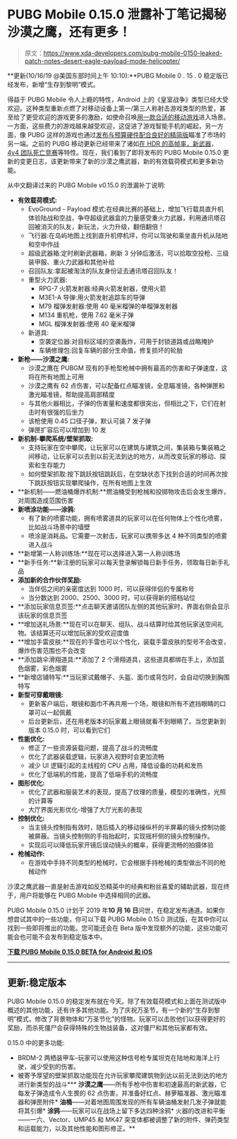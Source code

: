 # PUBG Mobile 0.15.0 泄露补丁笔记揭秘沙漠之鹰，还有更多！

> 原文：<https://www.xda-developers.com/pubg-mobile-0150-leaked-patch-notes-desert-eagle-payload-mode-helicopter/>

**更新(10/16/19 @美国东部时间上午 10:10):**PUBG Mobile 0 . 15 . 0 稳定版已经发布，新增“生存到黎明”模式。

得益于 PUBG Mobile 令人上瘾的特性，Android 上的《皇室战争》类型已经大受欢迎。这种类型重新点燃了对移动设备上第一/第三人称射击游戏类型的热爱，甚至给了更受欢迎的游戏更多的激励，如使命召唤[用一款合适的移动游戏](https://www.xda-developers.com/call-of-duty-mobile-available-download-android/)进入场景。一方面，这些费力的游戏越来越受欢迎，这促进了游戏智能手机的崛起，另一方面，像 PUBG 这样的游戏也通过[发布与预算硬件配合良好的精简版](https://www.xda-developers.com/pubg-mobile-lite-launched-india/)瞄准了市场的另一端。之前的 PUBG 移动更新已经带来了诸如[在 HDR 的高帧率，新武器](https://www.xda-developers.com/download-pubg-mobile-0-13-5-beta-adds-a-high-frame-rate-mode-on-hdr-quality-new-smg-and-seasonal-upgrades/)， [4v4 团队死亡竞赛](https://www.xda-developers.com/pubg-mobile-update-4v4-team-deathmatch-godzilla-suit/)等特性。现在，我们看到了即将发布的 PUBG Mobile 0.15.0 更新的变更日志，该更新带来了新的沙漠之鹰武器，新的有效载荷模式和更多新功能。

从中文翻译过来的 PUBG Mobile v0.15.0 的泄漏补丁说明:

*   **有效载荷模式:**
    *   EvoGround - Payload 模式:在经典比赛的基础上，增加飞行载具直升机体验陆战和空战，争夺超级武器盒的力量感受重火力武器，利用通讯塔召回被消灭的队友，新玩法，火力升级，翻倍翻倍！
    *   飞行器:在岛屿地图上找到直升机停机坪，你可以驾驶和乘坐直升机从陆地和空中作战
    *   超级武器箱:定时刷新武器箱，刷新 3 分钟后激活，可以拾取空投枪、三级装甲服、重火力武器和其他补给
    *   召回队友:拿起被淘汰的队友身份证去通讯塔召回队友！
    *   重型火力武器:
        *   RPG-7 火箭发射器:经典火箭发射器，使用火箭
        *   M3E1-A 导弹:用火箭发射追踪车的导弹
        *   M79 榴弹发射器:使用 40 毫米榴弹的单榴弹发射器
        *   M134 重机枪，使用 7.62 毫米子弹
        *   MGL 榴弹发射器:使用 40 毫米榴弹
    *   新道具:
        *   空袭定位器:对目标区域的空袭轰炸，可用于封锁道路或战略掩护
        *   车辆修理包:回复车辆的部分生命值，修复损坏的轮胎
*   **新枪——沙漠之鹰:**
    *   沙漠之鹰在 PUBGM 现有的手枪型枪械中拥有最高的伤害和子弹速度，这将在所有地图上可用
    *   沙漠之鹰有 62 点伤害，可以配备红点瞄准镜，全息瞄准镜，各种弹匣和激光瞄准镜，帮助提高肩部精度
    *   与其他火器相比，子弹的伤害量和速度都很突出，但相比之下，它们在射击时有很强的后坐力
    *   该枪使用 0.45 口径子弹，默认可装 7 发子弹
    *   弹匣扩容后可以增加到 10 发
*   **新机制-攀爬系统/壁架抓取:**
    *   支持玩家在空中攀爬，让玩家可以在建筑与建筑之间，集装箱与集装箱之间移动，让玩家可以去到以前无法到达的地方，从而改变玩家的移动、探索和生存能力
    *   如何壁架抓取:按下跳跃按钮跳跃后，在空缺状态下找到合适的时间再次按下跳跃按钮实现攀爬操作，在所有地图上生效
*   **新机制——燃油桶爆炸机制:**燃油桶受到枪械和投掷物攻击后会发生爆炸，对周围造成范围伤害
*   **新喷涂功能——涂鸦:**
    *   有了新的喷雾功能，拥有喷雾道具的玩家可以在任何物体上个性化喷雾，比如战斗场景中的墙壁
    *   喷涂是消耗品。它需要一次射击，玩家可以携带多达 4 种不同类型的喷雾进入战斗
*   **新增第一人称训练场:**现在可以选择进入第一人称训练场
*   **新手任务:**新注册的玩家可以每天登录解锁每日新手任务，领取每日新手礼品
*   **添加新的合作伙伴奖励:**
    *   当伴侣之间的亲密度达到 1000 时，可以获得伴侣的专属称号
    *   当分数达到 2000、2500、3000 时，可以获得新的搭档站位
*   **添加玩家信息页签:**点击聊天邀请团队左侧的其他玩家时，界面右侧会显示该玩家的信息页签
*   **增加送礼场景:**现在可以在聊天、组队、战斗结算时给其他玩家送空间礼物。该结算还可以增加玩家的受欢迎度值
*   **增加手雷皮肤:**现在的手雷也可以个性化，装载手雷皮肤的型号不会改变，爆炸伤害范围也不会改变
*   **添加跳伞滑翔道具:**添加了 2 个滑翔道具，这些道具都绑在手上，添加蓝色烟雾，彩色烟雾
*   **新增店铺特写:**当玩家试戴帽子、头盔、面巾或背包时，会自动切换到胸围特写
*   **新型可穿戴眼镜:**
    *   更新客户端后，眼镜和面巾不再共用一个场，眼镜和所有不遮挡眼睛的口罩可以一起佩戴
    *   后台更新后，还在用老版本的玩家戴上眼镜就看不到眼睛了。当您更新到版本 0.15.0 时，可以看到它们
*   **性能优化:**
    *   修正了一些资源装载问题，提高了战斗的流畅度
    *   优化了武器装载逻辑，玩家进入视野时会更加流畅
    *   减少 UI 逻辑引起的主线程的 CPU 占用，降低设备的功耗和发热
    *   优化了低端机的性能，提高了低端手机的流畅度
*   **图形优化:**
    *   优化了武器和服装艺术的表现，提高了纹理的质量，模型的准确性，光照的计算等
    *   大厅界面光影优化-增强了大厅光影的表现
*   **控制优化:**
    *   当主镜头控制指有效时，随后插入的移动操纵杆的半屏幕的镜头控制功能被屏蔽。当镜头控制侧的手指抬起时，实现摇杆侧的镜头控制操作。
    *   实现后可以降低玩家开镜后误动镜头的概率，获得更流畅的拍摄体验
*   **枪械动作:**
    *   在游戏中手持不同类型的枪械时，它会根据手持枪械的类型做出不同的枪械动作

沙漠之鹰武器一直是射击游戏如反恐精英中的经典和粉丝喜爱的辅助武器，现在终于，用户将能够在 PUBG Mobile 中选择相同的武器。

PUBG Mobile 0.15.0 计划于 2019 年**10 月 16 日**问世，在稳定发布通道。如果你想尝试其中的一些功能，你可以下载 PUBG Mobile 0.15.0 测试版，在其中你可以找到一些即将推出的功能。您可能还会在 Beta 版中发现额外的功能，这些功能可能会也可能不会发布到稳定版本中。

**[下载 PUBG Mobile 0.15.0 BETA for Android 和 iOS](https://web.gpubgm.com/m/download.html)**

* * *

## 更新:稳定版本

PUBG Mobile 0.15.0 的稳定发布就在今天。除了有效载荷模式和上面在测试版中概述的其他功能，还有许多其他功能。为了庆祝万圣节，有一个新的“生存到黎明”模式，修改了背景物体和“万圣节化”的怪物。玩家可以击败他们以获得更好的奖励，而杀死僵尸会获得特殊的生物战装备，这对僵尸和其他玩家都有效。

0.15.0 中的更多功能:

*   BRDM-2 两栖装甲车–玩家可以使用这种信号枪专属坦克在陆地和海洋上行驶，减少受到的伤害。
*   被寄予厚望的壁架抓取功能现在允许玩家攀爬建筑物到达以前无法到达的地方进行新类型的战斗***   **沙漠之鹰**——所有手枪中伤害和初速最高的新武器，它每发子弹造成令人生畏的 62 点伤害，并准备好红点、赫萝瞄准器、激光瞄准器和弹匣附件*   **油桶**——对着地图周围发现的所有车辆油桶发射几发子弹就能将其引爆*   **涂鸦**——玩家可以在战场上留下多达四种涂鸦*   火器的改进和平衡——一六、Vector、UMP45 和 MK47 突变体都被调整了新的附件、弹药类型和运载能力，以及其他性能和图形修正。**